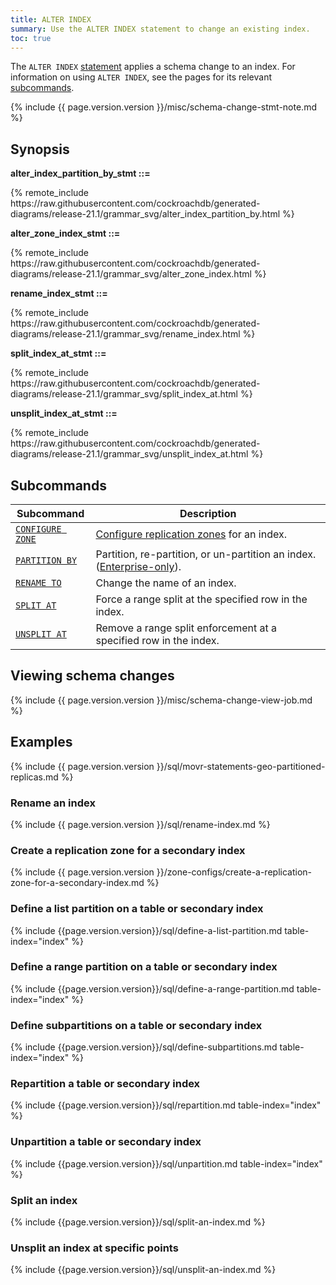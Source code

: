 ```yaml
---
title: ALTER INDEX
summary: Use the ALTER INDEX statement to change an existing index.
toc: true
---
```


The `ALTER INDEX` [statement](sql-statements.html) applies a schema change to an index. For information on using `ALTER INDEX`, see the pages for its relevant [subcommands](#subcommands).

{% include {{ page.version.version }}/misc/schema-change-stmt-note.md %}

## Synopsis

**alter_index_partition_by_stmt ::=**

<div>
{% remote_include https://raw.githubusercontent.com/cockroachdb/generated-diagrams/release-21.1/grammar_svg/alter_index_partition_by.html %}
</div>

**alter_zone_index_stmt ::=**

<div>
{% remote_include https://raw.githubusercontent.com/cockroachdb/generated-diagrams/release-21.1/grammar_svg/alter_zone_index.html %}
</div>

**rename_index_stmt ::=**

<div>
{% remote_include https://raw.githubusercontent.com/cockroachdb/generated-diagrams/release-21.1/grammar_svg/rename_index.html %}
</div>

**split_index_at_stmt ::=**

<div>
{% remote_include https://raw.githubusercontent.com/cockroachdb/generated-diagrams/release-21.1/grammar_svg/split_index_at.html %}
</div>

**unsplit_index_at_stmt ::=**

<div>
{% remote_include https://raw.githubusercontent.com/cockroachdb/generated-diagrams/release-21.1/grammar_svg/unsplit_index_at.html %}
</div>

## Subcommands

Subcommand | Description
-----------|------------
[`CONFIGURE ZONE`](configure-zone.html) | [Configure replication zones](configure-replication-zones.html) for an index.
[`PARTITION BY`](partition-by.html)  | Partition, re-partition, or un-partition an index. ([Enterprise-only](enterprise-licensing.html)).
[`RENAME TO`](rename-index.html) | Change the name of an index.
[`SPLIT AT`](split-at.html) | Force a range split at the specified row in the index.
[`UNSPLIT AT`](unsplit-at.html) | Remove a range split enforcement at a specified row in the index.

## Viewing schema changes

{% include {{ page.version.version }}/misc/schema-change-view-job.md %}

## Examples

{% include {{ page.version.version }}/sql/movr-statements-geo-partitioned-replicas.md %}

### Rename an index

{% include {{ page.version.version }}/sql/rename-index.md %}

### Create a replication zone for a secondary index

{% include {{ page.version.version }}/zone-configs/create-a-replication-zone-for-a-secondary-index.md %}

### Define a list partition on a table or secondary index

{% include {{page.version.version}}/sql/define-a-list-partition.md table-index="index" %}

### Define a range partition on a table or secondary index

{% include {{page.version.version}}/sql/define-a-range-partition.md table-index="index" %}

### Define subpartitions on a table or secondary index

{% include {{page.version.version}}/sql/define-subpartitions.md table-index="index" %}

### Repartition a table or secondary index

{% include {{page.version.version}}/sql/repartition.md table-index="index" %}

### Unpartition a table or secondary index

{% include {{page.version.version}}/sql/unpartition.md table-index="index" %}

### Split an index

{% include {{page.version.version}}/sql/split-an-index.md %}

### Unsplit an index at specific points

{% include {{page.version.version}}/sql/unsplit-an-index.md %}

